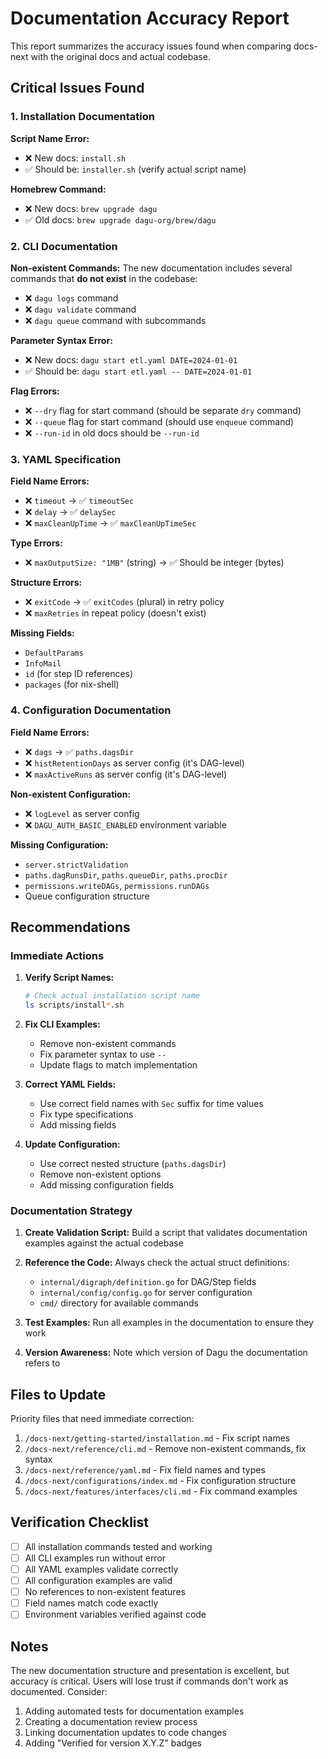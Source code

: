 # Documentation Accuracy Report

This report summarizes the accuracy issues found when comparing docs-next with the original docs and actual codebase.

## Critical Issues Found

### 1. Installation Documentation

**Script Name Error:**
- ❌ New docs: `install.sh`
- ✅ Should be: `installer.sh` (verify actual script name)

**Homebrew Command:**
- ❌ New docs: `brew upgrade dagu`
- ✅ Old docs: `brew upgrade dagu-org/brew/dagu`

### 2. CLI Documentation

**Non-existent Commands:**
The new documentation includes several commands that **do not exist** in the codebase:
- ❌ `dagu logs` command
- ❌ `dagu validate` command  
- ❌ `dagu queue` command with subcommands

**Parameter Syntax Error:**
- ❌ New docs: `dagu start etl.yaml DATE=2024-01-01`
- ✅ Should be: `dagu start etl.yaml -- DATE=2024-01-01`

**Flag Errors:**
- ❌ `--dry` flag for start command (should be separate `dry` command)
- ❌ `--queue` flag for start command (should use `enqueue` command)
- ❌ `--run-id` in old docs should be `--run-id`

### 3. YAML Specification

**Field Name Errors:**
- ❌ `timeout` → ✅ `timeoutSec`
- ❌ `delay` → ✅ `delaySec`
- ❌ `maxCleanUpTime` → ✅ `maxCleanUpTimeSec`

**Type Errors:**
- ❌ `maxOutputSize: "1MB"` (string) → ✅ Should be integer (bytes)

**Structure Errors:**
- ❌ `exitCode` → ✅ `exitCodes` (plural) in retry policy
- ❌ `maxRetries` in repeat policy (doesn't exist)

**Missing Fields:**
- `DefaultParams`
- `InfoMail`
- `id` (for step ID references)
- `packages` (for nix-shell)

### 4. Configuration Documentation

**Field Name Errors:**
- ❌ `dags` → ✅ `paths.dagsDir`
- ❌ `histRetentionDays` as server config (it's DAG-level)
- ❌ `maxActiveRuns` as server config (it's DAG-level)

**Non-existent Configuration:**
- ❌ `logLevel` as server config
- ❌ `DAGU_AUTH_BASIC_ENABLED` environment variable

**Missing Configuration:**
- `server.strictValidation`
- `paths.dagRunsDir`, `paths.queueDir`, `paths.procDir`
- `permissions.writeDAGs`, `permissions.runDAGs`
- Queue configuration structure

## Recommendations

### Immediate Actions

1. **Verify Script Names:**
   ```bash
   # Check actual installation script name
   ls scripts/install*.sh
   ```

2. **Fix CLI Examples:**
   - Remove non-existent commands
   - Fix parameter syntax to use `--`
   - Update flags to match implementation

3. **Correct YAML Fields:**
   - Use correct field names with `Sec` suffix for time values
   - Fix type specifications
   - Add missing fields

4. **Update Configuration:**
   - Use correct nested structure (`paths.dagsDir`)
   - Remove non-existent options
   - Add missing configuration fields

### Documentation Strategy

1. **Create Validation Script:**
   Build a script that validates documentation examples against the actual codebase

2. **Reference the Code:**
   Always check the actual struct definitions:
   - `internal/digraph/definition.go` for DAG/Step fields
   - `internal/config/config.go` for server configuration
   - `cmd/` directory for available commands

3. **Test Examples:**
   Run all examples in the documentation to ensure they work

4. **Version Awareness:**
   Note which version of Dagu the documentation refers to

## Files to Update

Priority files that need immediate correction:

1. `/docs-next/getting-started/installation.md` - Fix script names
2. `/docs-next/reference/cli.md` - Remove non-existent commands, fix syntax
3. `/docs-next/reference/yaml.md` - Fix field names and types
4. `/docs-next/configurations/index.md` - Fix configuration structure
5. `/docs-next/features/interfaces/cli.md` - Fix command examples

## Verification Checklist

- [ ] All installation commands tested and working
- [ ] All CLI examples run without error
- [ ] All YAML examples validate correctly
- [ ] All configuration examples are valid
- [ ] No references to non-existent features
- [ ] Field names match code exactly
- [ ] Environment variables verified against code

## Notes

The new documentation structure and presentation is excellent, but accuracy is critical. Users will lose trust if commands don't work as documented. Consider:

1. Adding automated tests for documentation examples
2. Creating a documentation review process
3. Linking documentation updates to code changes
4. Adding "Verified for version X.Y.Z" badges
